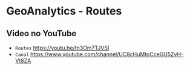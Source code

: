 # GeoAnalytics - Routes
## Video no YouTube
* `Routes` https://youtu.be/tn3Om7TJVSI
* `Canal` https://www.youtube.com/channel/UC8cHuMtoCceGU5ZyH-Vt8ZA